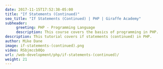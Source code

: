 ```yaml
---
date: 2017-11-15T17:52:38-05:00
title: "If Statements (Continued)"
seo_title: "If Statements (Continued) | PHP | Giraffe Academy"
subheader:
     greeting: PHP - Programming Language
     description: This course covers the basics of programming in PHP. Work your way through the videos and we'll teach you everything you need to know to start your programming journey!
description: This tutorial covers if statements (continued) in PHP.
author: Mike Dane
image: if-statements-(continued).png
video: RSbjmccb0Qo
url: /web-development/php/if-statements-(continued)/
weight: 21
---
```

